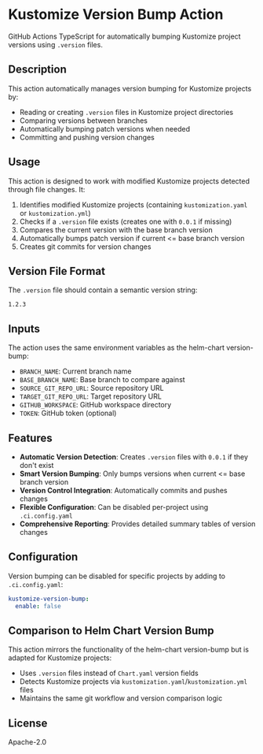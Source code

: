 # Kustomize Version Bump Action

GitHub Actions TypeScript for automatically bumping Kustomize project versions using `.version` files.

## Description

This action automatically manages version bumping for Kustomize projects by:

- Reading or creating `.version` files in Kustomize project directories
- Comparing versions between branches 
- Automatically bumping patch versions when needed
- Committing and pushing version changes

## Usage

This action is designed to work with modified Kustomize projects detected through file changes. It:

1. Identifies modified Kustomize projects (containing `kustomization.yaml` or `kustomization.yml`)
2. Checks if a `.version` file exists (creates one with `0.0.1` if missing)
3. Compares the current version with the base branch version
4. Automatically bumps patch version if current <= base branch version
5. Creates git commits for version changes

## Version File Format

The `.version` file should contain a semantic version string:
```
1.2.3
```

## Inputs

The action uses the same environment variables as the helm-chart version-bump:

- `BRANCH_NAME`: Current branch name
- `BASE_BRANCH_NAME`: Base branch to compare against  
- `SOURCE_GIT_REPO_URL`: Source repository URL
- `TARGET_GIT_REPO_URL`: Target repository URL
- `GITHUB_WORKSPACE`: GitHub workspace directory
- `TOKEN`: GitHub token (optional)

## Features

- **Automatic Version Detection**: Creates `.version` files with `0.0.1` if they don't exist
- **Smart Version Bumping**: Only bumps versions when current <= base branch version
- **Version Control Integration**: Automatically commits and pushes changes
- **Flexible Configuration**: Can be disabled per-project using `.ci.config.yaml`
- **Comprehensive Reporting**: Provides detailed summary tables of version changes

## Configuration

Version bumping can be disabled for specific projects by adding to `.ci.config.yaml`:

```yaml
kustomize-version-bump:
  enable: false
```

## Comparison to Helm Chart Version Bump

This action mirrors the functionality of the helm-chart version-bump but is adapted for Kustomize projects:

- Uses `.version` files instead of `Chart.yaml` version fields
- Detects Kustomize projects via `kustomization.yaml`/`kustomization.yml` files
- Maintains the same git workflow and version comparison logic

## License

Apache-2.0
